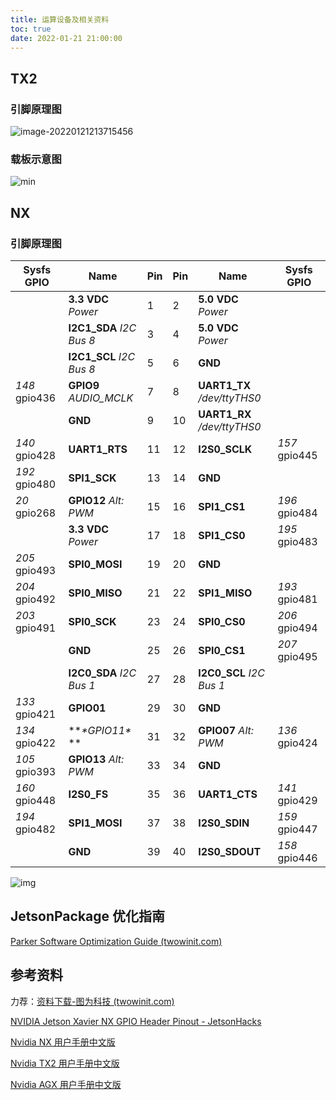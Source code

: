 ```yaml
---
title: 运算设备及相关资料
toc: true
date: 2022-01-21 21:00:00
---
```


## TX2

### 引脚原理图

![image-20220121213715456](https://gitee.com/y_kvm/img/raw/master/picture/202201212137555.png)

### 载板示意图

![min](https://gitee.com/y_kvm/img/raw/master/picture/202201212136292.jpeg)

## NX

### 引脚原理图

| Sysfs GPIO     | Name                     | Pin  | Pin  | Name                        | Sysfs GPIO     |
| -------------- | ------------------------ | ---- | ---- | --------------------------- | -------------- |
|                | **3.3 VDC** *Power*      | 1    | 2    | **5.0 VDC** *Power*         |                |
|                | **I2C1_SDA** *I2C Bus 8* | 3    | 4    | **5.0 VDC** *Power*         |                |
|                | **I2C1_SCL** *I2C Bus 8* | 5    | 6    | **GND**                     |                |
| *148*  gpio436 | **GPIO9** *AUDIO_MCLK*   | 7    | 8    | **UART1_TX** */dev/ttyTHS0* |                |
|                | **GND**                  | 9    | 10   | **UART1_RX** */dev/ttyTHS0* |                |
| *140*  gpio428 | **UART1_RTS**            | 11   | 12   | **I2S0_SCLK**               | *157* gpio445  |
| *192*  gpio480 | **SPI1_SCK**             | 13   | 14   | **GND**                     |                |
| *20* gpio268   | **GPIO12** *Alt: PWM*    | 15   | 16   | **SPI1_CS1**                | *196* gpio484  |
|                | **3.3 VDC** *Power*      | 17   | 18   | **SPI1_CS0**                | *195*  gpio483 |
| *205*  gpio493 | **SPI0_MOSI**            | 19   | 20   | **GND**                     |                |
| *204*  gpio492 | **SPI0_MISO**            | 21   | 22   | **SPI1_MISO**               | *193*  gpio481 |
| *203*  gpio491 | **SPI0_SCK**             | 23   | 24   | **SPI0_CS0**                | *206*  gpio494 |
|                | **GND**                  | 25   | 26   | **SPI0_CS1**                | *207*  gpio495 |
|                | **I2C0_SDA** *I2C Bus 1* | 27   | 28   | **I2C0_SCL** *I2C Bus 1*    |                |
| *133*  gpio421 | **GPIO01**               | 29   | 30   | **GND**                     |                |
| *134*  gpio422 | ***\*GPIO11\**  **       | 31   | 32   | **GPIO07** *Alt: PWM*       | *136*  gpio424 |
| *105*  gpio393 | **GPIO13** *Alt: PWM*    | 33   | 34   | **GND**                     |                |
| *160*  gpio448 | **I2S0_FS**              | 35   | 36   | **UART1_CTS**               | *141*  gpio429 |
| *194*  gpio482 | **SPI1_MOSI**            | 37   | 38   | **I2S0_SDIN**               | *159*  gpio447 |
|                | **GND**                  | 39   | 40   | **I2S0_SDOUT**              | *158*  gpio446 |

![img](https://gitee.com/y_kvm/img/raw/master/picture/202201212139933.jpeg)

## JetsonPackage 优化指南

[Parker Software Optimization Guide (twowinit.com)](https://www.twowinit.com/upload/file/1638198781.pdf)



## 参考资料

力荐：[资料下载-图为科技 (twowinit.com)](https://www.twowinit.com/download/list-83.html)

[NVIDIA Jetson Xavier NX GPIO Header Pinout - JetsonHacks](https://www.jetsonhacks.com/nvidia-jetson-xavier-nx-gpio-header-pinout/)

[Nvidia NX 用户手册中文版](https://www.twowinit.com/upload/file/1597734970.pdf)

[Nvidia TX2 用户手册中文版](https://www.twowinit.com/upload/file/1597734722.pdf)

[Nvidia AGX 用户手册中文版]([https://www.twowinit.com/upload/file/1597734530.pdf)